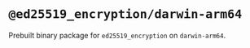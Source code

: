 # `@ed25519_encryption/darwin-arm64`

Prebuilt binary package for `ed25519_encryption` on `darwin-arm64`.
